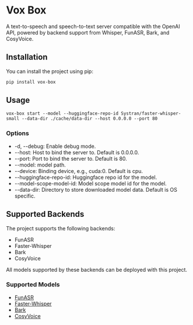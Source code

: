# Vox Box

A text-to-speech and speech-to-text server compatible with the OpenAI API, powered by backend support from Whisper, FunASR, Bark, and CosyVoice.

## Installation

You can install the project using pip:

```bash
pip install vox-box
```

## Usage

```
vox-box start --model --huggingface-repo-id Systran/faster-whisper-small --data-dir ./cache/data-dir --host 0.0.0.0 --port 80
```

### Options
- -d, --debug: Enable debug mode.
- --host: Host to bind the server to. Default is 0.0.0.0.
- --port: Port to bind the server to. Default is 80.
- --model: model path.
- --device: Binding device, e.g., cuda:0. Default is cpu.
- --huggingface-repo-id: Huggingface repo id for the model.
- --model-scope-model-id: Model scope model id for the model.
- --data-dir: Directory to store downloaded model data. Default is OS specific.

## Supported Backends

The project supports the following backends:

- FunASR
- Faster-Whisper
- Bark
- CosyVoice

All models supported by these backends can be deployed with this project.

### Supported Models

- [FunASR](https://github.com/modelscope/FunASR?tab=readme-ov-file#model-zoo)
- [Faster-Whisper](https://huggingface.co/Systran)
- [Bark](https://huggingface.co/suno)
- [CosyVoice](https://modelscope.cn/collections/CosyVoice-1a4baea39a135)
